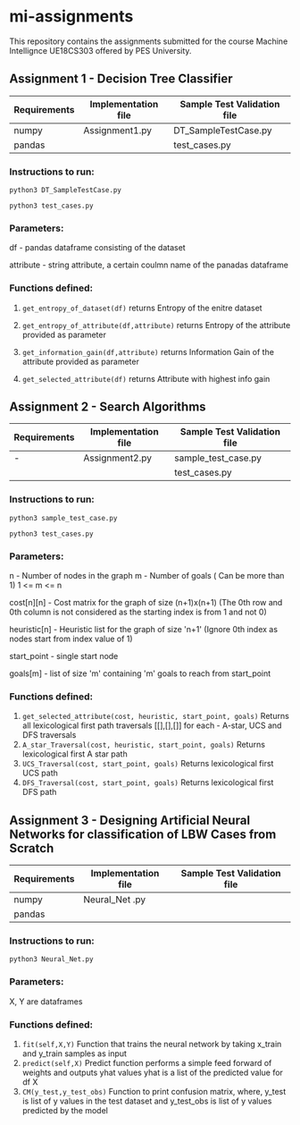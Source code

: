 # mi-assignments
This repository contains the assignments submitted for the course Machine Intellignce UE18CS303 offered by PES University.

## Assignment 1 - Decision Tree Classifier

| Requirements  | Implementation file | Sample Test Validation file |
| --------------| ------------------- | --------------------------- |
| numpy         | Assignment1.py      | DT_SampleTestCase.py        |
| pandas        |                     | test_cases.py               |               

### Instructions to run:
```python3 DT_SampleTestCase.py```

```python3 test_cases.py```

### Parameters:

df - pandas dataframe consisting of the dataset

attribute - string attribute, a certain coulmn name of the panadas dataframe

### Functions defined:
1) ```get_entropy_of_dataset(df)``` returns Entropy of the enitre dataset  

2) ```get_entropy_of_attribute(df,attribute)``` returns Entropy of the attribute provided as parameter

3) ```get_information_gain(df,attribute)``` returns Information Gain of the attribute provided as parameter 

4) ```get_selected_attribute(df)```  returns Attribute with highest info gain



## Assignment 2 - Search Algorithms

| Requirements  | Implementation file | Sample Test Validation file |
| --------------| ------------------- | --------------------------- |
| -             | Assignment2.py      | sample_test_case.py         |            
|               |                     | test_cases.py               | 

### Instructions to run:
```python3 sample_test_case.py```

```python3 test_cases.py```

### Parameters:

n - Number of nodes in the graph
m - Number of goals ( Can be more than 1)
1 <= m <= n

cost[n][n] - Cost matrix for the graph of size (n+1)x(n+1)
(The 0th row and 0th column is not considered as the starting index is from 1 and not 0)

heuristic[n] - Heuristic list for the graph of size 'n+1'
(Ignore 0th index as nodes start from index value of 1)

start_point - single start node

goals[m] - list of size 'm' containing 'm' goals to reach from start_point

### Functions defined: 
1) ```get_selected_attribute(cost, heuristic, start_point, goals)``` Returns all lexicological first path traversals [[],[],[]] for each - A-star, UCS and DFS traversals
2)  ```A_star_Traversal(cost, heuristic, start_point, goals)``` Returns lexicological first A star path
3)  ```UCS_Traversal(cost, start_point, goals)``` Returns lexicological first UCS path
4)  ```DFS_Traversal(cost, start_point, goals)``` Returns lexicological first DFS path


## Assignment 3 - Designing Artificial Neural Networks for classification of LBW Cases from Scratch

| Requirements  | Implementation file | Sample Test Validation file |
| --------------| ------------------- | --------------------------- |
| numpy         | Neural_Net .py      |                             |            
| pandas        |                     |                             | 

### Instructions to run:
```python3 Neural_Net.py```

### Parameters:
X, Y are dataframes

### Functions defined: 

1) ```fit(self,X,Y)``` Function that trains the neural network by taking x_train and y_train samples as input
2) ```predict(self,X)``` Predict function performs a simple feed forward of weights	and outputs yhat values yhat is a list of the predicted value for df X
3) ```CM(y_test,y_test_obs)``` Function to print confusion matrix, where, y_test is list of y values in the test dataset and
y_test_obs is list of y values predicted by the model

		
